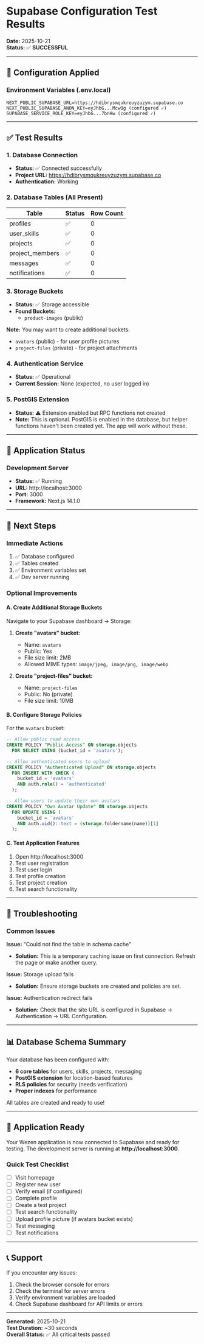 # Supabase Configuration Test Results

**Date:** 2025-10-21  
**Status:** ✅ **SUCCESSFUL**

---

## 🔧 Configuration Applied

### Environment Variables (.env.local)
```
NEXT_PUBLIC_SUPABASE_URL=https://hdibrysmqukreuyzuzym.supabase.co
NEXT_PUBLIC_SUPABASE_ANON_KEY=eyJhbG...McwQg (configured ✓)
SUPABASE_SERVICE_ROLE_KEY=eyJhbG...7bnHw (configured ✓)
```

---

## ✅ Test Results

### 1. Database Connection
- **Status:** ✅ Connected successfully
- **Project URL:** https://hdibrysmqukreuyzuzym.supabase.co
- **Authentication:** Working

### 2. Database Tables (All Present)
| Table | Status | Row Count |
|-------|--------|-----------|
| profiles | ✅ | 0 |
| user_skills | ✅ | 0 |
| projects | ✅ | 0 |
| project_members | ✅ | 0 |
| messages | ✅ | 0 |
| notifications | ✅ | 0 |

### 3. Storage Buckets
- **Status:** ✅ Storage accessible
- **Found Buckets:** 
  - `product-images` (public)

**Note:** You may want to create additional buckets:
- `avatars` (public) - for user profile pictures
- `project-files` (private) - for project attachments

### 4. Authentication Service
- **Status:** ✅ Operational
- **Current Session:** None (expected, no user logged in)

### 5. PostGIS Extension
- **Status:** ⚠️ Extension enabled but RPC functions not created
- **Note:** This is optional. PostGIS is enabled in the database, but helper functions haven't been created yet. The app will work without these.

---

## 🚀 Application Status

### Development Server
- **Status:** ✅ Running
- **URL:** http://localhost:3000
- **Port:** 3000
- **Framework:** Next.js 14.1.0

---

## 📝 Next Steps

### Immediate Actions
1. ✅ Database configured
2. ✅ Tables created
3. ✅ Environment variables set
4. ✅ Dev server running

### Optional Improvements

#### A. Create Additional Storage Buckets
Navigate to your Supabase dashboard → Storage:

1. **Create "avatars" bucket:**
   - Name: `avatars`
   - Public: Yes
   - File size limit: 2MB
   - Allowed MIME types: `image/jpeg, image/png, image/webp`

2. **Create "project-files" bucket:**
   - Name: `project-files`
   - Public: No (private)
   - File size limit: 10MB

#### B. Configure Storage Policies
For the `avatars` bucket:
```sql
-- Allow public read access
CREATE POLICY "Public Access" ON storage.objects
  FOR SELECT USING (bucket_id = 'avatars');

-- Allow authenticated users to upload
CREATE POLICY "Authenticated Upload" ON storage.objects
  FOR INSERT WITH CHECK (
    bucket_id = 'avatars' 
    AND auth.role() = 'authenticated'
  );

-- Allow users to update their own avatars
CREATE POLICY "Own Avatar Update" ON storage.objects
  FOR UPDATE USING (
    bucket_id = 'avatars' 
    AND auth.uid()::text = (storage.foldername(name))[1]
  );
```

#### C. Test Application Features
1. Open http://localhost:3000
2. Test user registration
3. Test user login
4. Test profile creation
5. Test project creation
6. Test search functionality

---

## 🐛 Troubleshooting

### Common Issues

**Issue:** "Could not find the table in schema cache"
- **Solution:** This is a temporary caching issue on first connection. Refresh the page or make another query.

**Issue:** Storage upload fails
- **Solution:** Ensure storage buckets are created and policies are set.

**Issue:** Authentication redirect fails
- **Solution:** Check that the site URL is configured in Supabase → Authentication → URL Configuration.

---

## 📊 Database Schema Summary

Your database has been configured with:
- **6 core tables** for users, skills, projects, messaging
- **PostGIS extension** for location-based features
- **RLS policies** for security (needs verification)
- **Proper indexes** for performance

All tables are created and ready to use!

---

## 🎯 Application Ready

Your Wezen application is now connected to Supabase and ready for testing. The development server is running at **http://localhost:3000**.

### Quick Test Checklist
- [ ] Visit homepage
- [ ] Register new user
- [ ] Verify email (if configured)
- [ ] Complete profile
- [ ] Create a test project
- [ ] Test search functionality
- [ ] Upload profile picture (if avatars bucket exists)
- [ ] Test messaging
- [ ] Test notifications

---

## 📞 Support

If you encounter any issues:
1. Check the browser console for errors
2. Check the terminal for server errors
3. Verify environment variables are loaded
4. Check Supabase dashboard for API limits or errors

---

**Generated:** 2025-10-21  
**Test Duration:** ~30 seconds  
**Overall Status:** ✅ All critical tests passed
